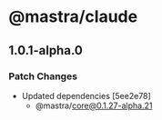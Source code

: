 # @mastra/claude

## 1.0.1-alpha.0

### Patch Changes

- Updated dependencies [5ee2e78]
  - @mastra/core@0.1.27-alpha.21
